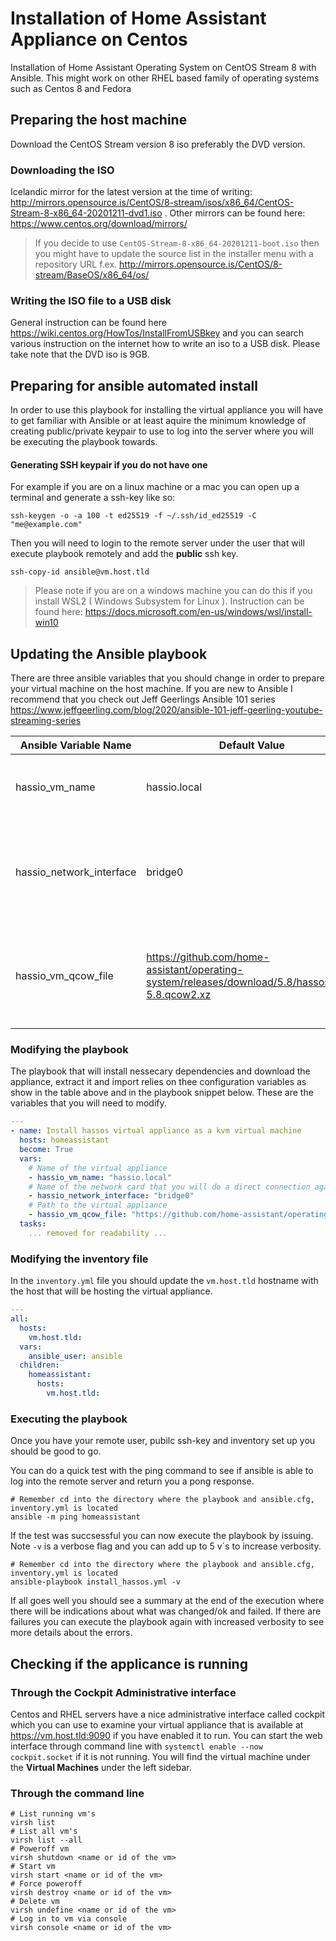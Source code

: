 # Installation of Home Assistant Appliance on Centos 

Installation of Home Assistant Operating System on CentOS Stream 8 with Ansible. This might work on other RHEL based family of operating systems such as Centos 8 and Fedora

## Preparing the host machine

Download the CentOS Stream version 8 iso preferably the DVD version. 

### Downloading the ISO

Icelandic mirror for the latest version at the time of writing: http://mirrors.opensource.is/CentOS/8-stream/isos/x86_64/CentOS-Stream-8-x86_64-20201211-dvd1.iso . Other mirrors can be found here: https://www.centos.org/download/mirrors/

> If you decide to use `CentOS-Stream-8-x86_64-20201211-boot.iso` then you might have to update the source list in the installer menu with a repository URL f.ex. http://mirrors.opensource.is/CentOS/8-stream/BaseOS/x86_64/os/



### Writing the ISO file to a USB disk

General instruction can be found here https://wiki.centos.org/HowTos/InstallFromUSBkey and you can search various instruction on the internet how to write an iso to a USB disk. Please take note that the DVD iso is 9GB.



## Preparing for ansible automated install

In order to use this playbook for installing the virtual appliance you will have to get familiar with Ansible or at least aquire the minimum knowledge of creating public/private keypair to use to log into the server where you will be executing the playbook towards. 



#### Generating SSH keypair if you do not have one

For example if you are on a linux machine or a mac you can open up a terminal and generate a ssh-key like so:

```SHELL
ssh-keygen -o -a 100 -t ed25519 -f ~/.ssh/id_ed25519 -C "me@example.com"
```

Then you will need to login to the remote server under the user that will execute playbook remotely and add the **public** ssh key.

```shell
ssh-copy-id ansible@vm.host.tld
```



> Please note if you are on a windows machine you can do this if you install WSL2 ( Windows Subsystem for Linux ). Instruction can be found here: https://docs.microsoft.com/en-us/windows/wsl/install-win10



## Updating the Ansible playbook

There are three ansible variables that you should change in order to prepare your virtual machine on the host machine. If you are  new to Ansible I recommend that you check out Jeff Geerlings Ansible 101 series https://www.jeffgeerling.com/blog/2020/ansible-101-jeff-geerling-youtube-streaming-series



| Ansible Variable Name    | Default Value                                                | Comment                                                      |
| ------------------------ | ------------------------------------------------------------ | ------------------------------------------------------------ |
| hassio_vm_name           | hassio.local                                                 | This is the name used for the image file and the name displayed by libvirt in both cockpit and when using the `virsh` shell |
| hassio_network_interface | bridge0                                                      | Find the network card that has an ip on the same network that you will be exposing the virtual appliance. This can be found f.ex. with `ip a` command and looking through the list of interfaces and their corresponding ip addresses. |
| hassio_vm_qcow_file      | https://github.com/home-assistant/operating-system/releases/download/5.8/hassos_ova-5.8.qcow2.xz | Be sure to double check this what the current image is and update accordingly. The url can be obtained by visiting https://www.home-assistant.io/hassio/installation/ and copy the url for the `qcow2 `virtual appliance. |



### Modifying the playbook

The playbook that will install nessecary dependencies and download the appliance, extract it and import relies on thee configuration variables as show in the table above and in the playbook snippet below. These are the variables that you will need to modify.

```yaml
---
- name: Install hassos virtual appliance as a kvm virtual machine
  hosts: homeassistant
  become: True
  vars:
    # Name of the virtual appliance
    - hassio_vm_name: "hassio.local"
    # Name of the network card that you will do a direct connection against on the host machine.
    - hassio_network_interface: "bridge0"
    # Path to the virtual appliance 
    - hassio_vm_qcow_file: "https://github.com/home-assistant/operating-system/releases/download/5.8/hassos_ova-5.8.qcow2.xz"
  tasks:
  	... removed for readability ...
```



### Modifying the inventory file

In the `inventory.yml` file you should update the `vm.host.tld` hostname with the host that will be hosting the virtual appliance.

```yaml
---
all:
  hosts:
    vm.host.tld:
  vars:
    ansible_user: ansible
  children:
    homeassistant:
      hosts:
        vm.host.tld:
```



### Executing the playbook

Once you have your remote user, pubilc ssh-key and inventory set up you should be good to go. 



You can do a quick test with the ping command to see if ansible is able to log into the remote server and return you a pong response.

```shell
# Remember cd into the directory where the playbook and ansible.cfg, inventory.yml is located
ansible -m ping homeassistant 
```



If the test was succsessful you can now execute the playbook by issuing. Note `-v` is a verbose flag and you can add up to 5 v´s to increase verbosity. 

```shell
# Remember cd into the directory where the playbook and ansible.cfg, inventory.yml is located
ansible-playbook install_hassos.yml -v 
```

If all goes well you should see a summary at the end of the execution where there will be indications about what was changed/ok and failed. If there are failures you can execute the playbook again with increased verbosity to see more details about the errors.



## Checking if the applicance is running

### Through the Cockpit Administrative interface

Centos and RHEL servers have a nice administrative interface called cockpit which you can use to examine your virtual appliance that is available at https://vm.host.tld:9090 if you have enabled it to run. You can start the web interface through command line with `systemctl enable --now cockpit.socket` if it is not running. You will find the virtual machine under the **Virtual Machines** under the left sidebar.

### Through the command line

```shell
# List running vm's
virsh list
# List all vm's 
virsh list --all
# Poweroff vm
virsh shutdown <name or id of the vm>
# Start vm
virsh start <name or id of the vm>
# Force poweroff 
virsh destroy <name or id of the vm>
# Delete vm
virsh undefine <name or id of the vm>
# Log in to vm via console
virsh console <name or id of the vm>
```



